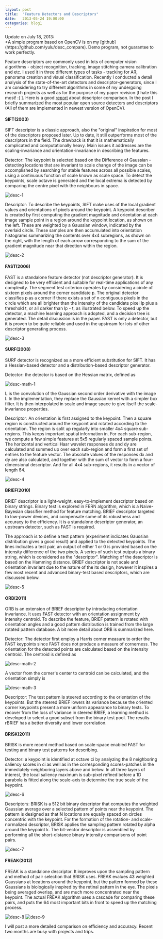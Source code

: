 ```yaml
---
layout: post
title:  "Feature Detectors and Descriptors"
date:   2013-05-24 19:00:00
categories: blog1
---
```


<figcaption class="reading-notes">
Update on July 18, 2013: 
</figcaption>
>A simple program based on OpenCV is on my [github](https://github.com/yulu/desc_compare). Demo program, not guarantee to work perfectly. 

Feature descriptors are commonly used in lots of computer vision algorithms - object recognition, tracking, image stitching camera calibration and etc. I used it in three different types of tasks - tracking for AR, panorama creation and visual classification. Recently I conducted a detail analysis of the state-of-the-art detectors and descriptor-generators, since I am considering to try different algorithms in  some of my undergoing research projects as well as for the purpose of my paper revision [I hate this  most! :( ]. Here is a good [report](http://computer-vision-talks.com/2011/08/feature-descriptor-comparison-report/) about descriptor comparison. In the post I briefly summarized the most popular open source detectors and descriptors (All of them are implemented in newest version of OpenCV). 

#### SIFT(2003)

SIFT descriptor is a classic approach, also the "original" inspiration for most of the descriptors proposed later. Up to date, it still outperforms most of the descriptors in the field. The drawback  is that it is mathematically complicated and computationally heavy.  Main issues it addresses are the scaling-invariance and orientation-invariance in describing the features.

Detector: The keypoint is selected based on the Difference of Gaussian - detecting locations that are invariant to scale change of the image can be accomplished by searching for stable features across all possible scales, using a continuous function of scale known as scale space. To detect the keypoints, scale octave is generated and the local extrema is detected by comparing the centre pixel with the neighbours in space.

![desc-1](https://s3.ap-southeast-1.amazonaws.com/littlecheesecake.me/blog-post/blog1/archive/16886059497_d8c6f80696_z.jpg)

Descriptor: To describe the keypoints, SIFT make uses of the local gradient values and orientations of pixels around the keypoint.  A keypoint describer is created by first computing the gradient magnitude and orientation at each image sample point in a region around the keypoint location, as shown on the left. These are weighted by a Gaussian window, indicated by the overlaid circle. These samples are then accumulated into orientation histograms summarizing the contents over 4x4 subregions, as shown on the right, with the length of each arrow corresponding to the sum of the gradient magnitude near that direction within the region.

![desc-2](https://s3.ap-southeast-1.amazonaws.com/littlecheesecake.me/blog-post/blog1/archive/17067496746_5eb3648421_z.jpg)

#### FAST(2006)

FAST is a standalone feature detector (not descriptor generator). It is designed to be very efficient and suitable for real-time applications of any complexity. The segment test criterion operates by considering a circle of sixteen pixels around the corner candidate p. The original detector classifies p as a corner if there exists a set of n contiguous pixels in the circle which are all brighter than the intensity of the candidate pixel Ip plus a threshold t, or all darker than Ip - t, as illustrated below. To speed up the detector, a machine learning approach is adopted, and a decision tree is generated. The detail discussion is in the paper. FAST is only a detector, but it is proven to be quite reliable and used in the upstream for lots of other descriptor generating process.

![desc-3](https://s3.ap-southeast-1.amazonaws.com/littlecheesecake.me/blog-post/blog1/archive/17067497576_39758e2504_z.jpg)

#### SURF(2008)

SURF detector is recognized as a more efficient substitution for SIFT. It has a Hessian-based detector and a distribution-based descriptor generator.

Detector: the detector is based on the Hessian matrix, defined as

![desc-math-1](https://s3.ap-southeast-1.amazonaws.com/littlecheesecake.me/blog-post/blog1/archive/17093464795_6e66cfcd7c.jpg)

L is the convolution of the Gaussian second order derivative with the image I. In the implementation, they replace the Gaussian kernel with a simpler box filter. It is then interpolated in scale and image space to give itself the scale-invariance properties.

Descriptor: An orientation is first assigned to the keypoint. Then a square region is constructed around the keypoint and rotated according to the orientation. The region is split up regularly into smaller 4x4 square sub-regions. This keeps important spatial information in. For each sub-region, we compute a few simple features at 5x5 regularly spaced sample points. The horizontal and vertical Haar wavelet responses dx and dy are calculated and summed up over each sub-region and form a first set of entries to the feature vector. The absolute values of the responses dx and dy are also calculated, and together with the sum of vector to form a four-dimensional descriptor. And for all 4x4 sub-regions, it results in a vector of length 64. 

![desc-4](https://s3.ap-southeast-1.amazonaws.com/littlecheesecake.me/blog-post/blog1/archive/16473303733_0774369d97.jpg)

#### BRIEF(2010)

BRIEF descriptor is a light-weight, easy-to-implement descriptor based on binary strings. Binary test is explored in FERN algorithm, which is a Naive-Bayesian classifier method for feature matching. BRIEF descriptor targeted to low-power devices, and compensate some of its robustness and accuracy to the efficiency. It is a standalone descriptor generator, an upstream detector, such as FAST is required.

The approach is to define a test pattern (experiment indicates Gaussian distribution gives a good result) and applied to the detected keypoints. The lines indicates a test pair, an output of either 1 or 0 is provided based on the intensity difference of the two pixels. A series of such test outputs a binary string, which is considered as the "descriptor". Matching of the descriptor is based on the Hamming distance. BRIEF descriptor is not scale and orientation invariant due to the nature of the its design, however it inspires a few most recent and advanced binary-test based descriptors, which are discussed below.

![desc-5](https://s3.ap-southeast-1.amazonaws.com/littlecheesecake.me/blog-post/blog1/archive/16886063067_d91ee2218a.jpg)

#### ORB(2011)

ORB is an extension of BRIEF descriptor by introducing orientation invariance. It uses FAST detector with an orientation assignment by intensity centroid. To describe the feature, BRIEF pattern is rotated with orientation angles and a good pattern distribution is trained from the large rotated pattern database. A bit more detail about ORB is summarized here.

Detector: The detector first employ a Harris corner measure to order the FAST keypoints since FAST does not produce a measure of cornerness. The orientation for the detected points are calculated based on the intensity centroid. The centroid is defined as

![desc-math-2](https://s3.ap-southeast-1.amazonaws.com/littlecheesecake.me/blog-post/blog1/archive/16907255299_dea2850f3a_m.jpg)

A vector from the corner's center to centroid can be calculated, and the orientation simply is

![desc-math-3](https://s3.ap-southeast-1.amazonaws.com/littlecheesecake.me/blog-post/blog1/archive/16905689878_4a4e77af10_m.jpg)

Descriptor: The test pattern is steered according to the orientation of the keypoints. But the steered BRIEF lowers its variance because the oriented corner keypoints present a more uniform appearance to binary tests. To recover from the loss of variance in steered BRIEF, a learning method is developed to select a good subset from the binary test pool. The results rBRIEF has a better diversity and lower correlation.

#### BRISK(2011)

BRISK is more recent method based on scale-space enabled FAST for testing and binary test patterns for describing.

Detector: a keypoint is identified at octave ci by analyzing the 8 neighboring saliency scores in ci as well as in the corresponding scores-patches in the immediately-neighboring layers above and below. In all three layers of interest, the local saliency maximum is sub-pixel refined before a 1D parabola is fitted along the scale-axis to determine the true scale of the keypoint.

![desc-6](https://s3.ap-southeast-1.amazonaws.com/littlecheesecake.me/blog-post/blog1/archive/16886243407_efaa475615.jpg)

Descriptors: BRISK is a 512 bit binary descriptor that computes the weighted Gaussian average over a selected pattern of points near the keypoint. The pattern is designed as that N locations are equally spaced on circles concentric with the keypoint. For the formation of the rotation- and scale- normalized descriptor, BRISK applies the sampling pattern rotated by alpha around the keypoint k. The bit-vector descriptor is assembled by performing all the short-distance binary intensity comparisons of point pairs.

![desc-7](https://s3.ap-southeast-1.amazonaws.com/littlecheesecake.me/blog-post/blog1/archive/16905685278_016c59db13.jpg)

#### FREAK(2012)

FREAK is a standalone descriptor. It improves upon the sampling pattern and method of pair selection that BRISK uses. FREAK evalues 43 weighted Gaussians at locations around the keypoint, but the pattern formed by these Gaussians is biologically inspired by the retinal pattern in the eye. The pixels being averaged overlap, and are much more concentrated near the keypoint. The actual FREAK algorithm uses a cascade for comparing these pairs, and puts the 64 most important bits in front to speed up the matching process.

![desc-8](https://s3.ap-southeast-1.amazonaws.com/littlecheesecake.me/blog-post/blog1/archive/16907252229_b0ab3c60fa.jpg)
![desc-9](https://s3.ap-southeast-1.amazonaws.com/littlecheesecake.me/blog-post/blog1/archive/16905904470_c164aa4151.jpg)

I will post a more detailed comparison on efficiency and accuracy. Recent two months are busy with projects and trips.